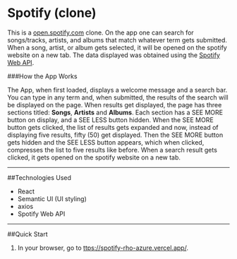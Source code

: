 # Spotify (clone)

This is a [open.spotify.com](https://open.spotify.com) clone. On the app one can search for songs/tracks, artists, and albums that match whatever term gets submitted. When a song, artist, or album gets selected, it will be opened on the spotify website on a new tab. The data displayed was obtained using the [Spotify Web API](https://developer.spotify.com/documentation/web-api/).

###How the App Works

The App, when first loaded, displays a welcome message and a search bar. You can type in any term and, when submitted, the results of the search will be displayed on the page. When results get displayed, the page has three sections titled: **Songs**, **Artists** and **Albums**. Each section has a SEE MORE button on display, and a SEE LESS button hidden. When the SEE MORE button gets clicked, the list of results gets expanded and now, instead of displaying five results, fifty (50) get displayed. Then the SEE MORE button gets hidden and the SEE LESS button appears, which when clicked, compresses the list to five results like before. When a search result gets clicked, it gets opened on the spotify website on a new tab.

---

##Technologies Used

-   React
-   Semantic UI (UI styling)
-   axios
-   Spotify Web API

---

##Quick Start

1. In your browser, go to [ttps://spotify-rho-azure.vercel.app/](https://spotify-rho-azure.vercel.app/).
